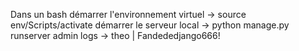 Dans un bash
démarrer l'environnement virtuel -> source env/Scripts/activate
démarrer le serveur local -> python manage.py runserver
admin logs -> theo | Fandededjango666!